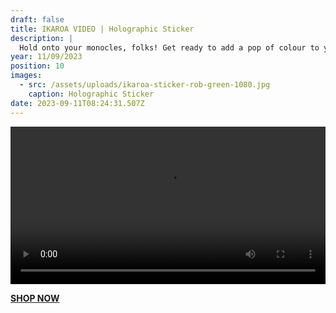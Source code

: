 ```yaml
---
draft: false
title: IKAROA VIDEO | Holographic Sticker
description: |
  Hold onto your monocles, folks! Get ready to add a pop of colour to your life with this eye-catching piece of art. Snag this little beauty for yourself! **[SHOP NOW](https://shop.mmint.uk/products/ikaroa-large-sticker)** 
year: 11/09/2023
position: 10
images:
  - src: /assets/uploads/ikaroa-sticker-rob-green-1080.jpg
    caption: Holographic Sticker
date: 2023-09-11T08:24:31.507Z
---
```


 <!-- Add your local MP4 video -->
  <video width="100%" height="auto" controls>
    <source src="/assets/videos/IKAROA_Holographic_Sticker_Rob_Green.mp4" type="video/mp4">
  </video>

**[SHOP NOW](https://shop.mmint.uk/products/ikaroa-large-sticker)**  